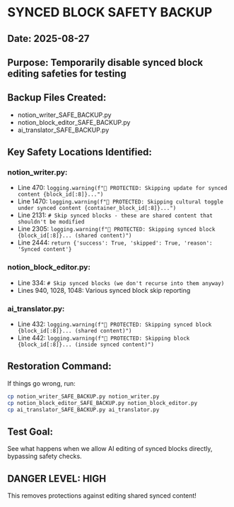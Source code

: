 # SYNCED BLOCK SAFETY BACKUP

## Date: 2025-08-27
## Purpose: Temporarily disable synced block editing safeties for testing

## Backup Files Created:
- notion_writer_SAFE_BACKUP.py
- notion_block_editor_SAFE_BACKUP.py  
- ai_translator_SAFE_BACKUP.py

## Key Safety Locations Identified:

### notion_writer.py:
- Line 470: `logging.warning(f"🚫 PROTECTED: Skipping update for synced content {block_id[:8]}...")`
- Line 1470: `logging.warning(f"🚫 PROTECTED: Skipping cultural toggle under synced content {container_block_id[:8]}...")`
- Line 2131: `# Skip synced blocks - these are shared content that shouldn't be modified`
- Line 2305: `logging.warning(f"🚫 PROTECTED: Skipping synced block {block_id[:8]}... (shared content)")`
- Line 2444: `return {'success': True, 'skipped': True, 'reason': 'Synced content'}`

### notion_block_editor.py:
- Line 334: `# Skip synced blocks (we don't recurse into them anyway)`
- Lines 940, 1028, 1048: Various synced block skip reporting

### ai_translator.py:
- Line 432: `logging.warning(f"🚫 PROTECTED: Skipping synced block {block_id[:8]}... (shared content)")`
- Line 442: `logging.warning(f"🚫 PROTECTED: Skipping block {block_id[:8]}... (inside synced content)")`

## Restoration Command:
If things go wrong, run:
```bash
cp notion_writer_SAFE_BACKUP.py notion_writer.py
cp notion_block_editor_SAFE_BACKUP.py notion_block_editor.py  
cp ai_translator_SAFE_BACKUP.py ai_translator.py
```

## Test Goal:
See what happens when we allow AI editing of synced blocks directly, bypassing safety checks.

## DANGER LEVEL: HIGH
This removes protections against editing shared synced content!